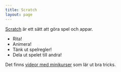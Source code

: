```yaml
---
title: Scratch
layout: page
---
```

[Scratch](http://scratch.mit.edu/) är ett sätt att göra spel och appar.

* Rita!
* Animera!
* Tänk ut spelregler!
* Dela ut spelet till andra!

Det finns [videor med minikurser](http://info.scratch.mit.edu/Video_Tutorials) som lär ut bra tricks.



